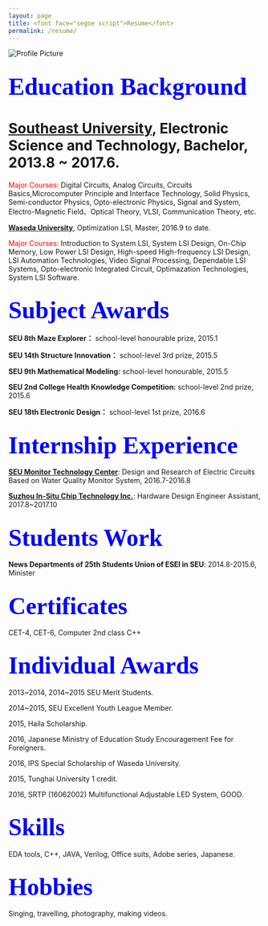 ```yaml
---
layout: page
title: <font face="segoe script">Resume</font>
permalink: /resume/
---
```


<img src="{{ site.baseurl }}/assets/profile-placeholder.jpg" title="Profile Picture" class="profile">

<font size="60"><font color="blue"><font face="segoe script">Education Background</font></font></font>
---
<b>[Southeast University]</b>, Electronic Science and Technology, Bachelor, 2013.8 ~ 2017.6.
===
<font color="red">Major Courses:</font> Digital Circuits, Analog Circuits, Circuits Basics,Microcomputer Principle and Interface Technology, Solid Physics, Semi-conductor Physics, Opto-electronic Physics, Signal and System, Electro-Magnetic Field、Optical Theory, VLSI, Communication Theory, etc.

<b>[Waseda University]</b>, Optimization LSI, Master, 2016.9 to date.

<font color="red">Major Courses:</font> Introduction to System LSI, System LSI Design, On-Chip Memory, Low Power LSI Design, High-speed High-frequency LSI Design, LSI Automation Technologies, Video Signal Processing, Dependable LSI Systems, Opto-electronic Integrated Circuit, Optimazation Technologies, System LSI Software.

<font size="60"><font color="blue"><font face="segoe script">Subject Awards</font></font></font>
---
<b>SEU 8th Maze Explorer：</b> school-level honourable prize, 2015.1

<b>SEU 14th Structure Innovation：</b> school-level 3rd prize, 2015.5

<b>SEU 9th Mathematical Modeling:</b> school-level honourable, 2015.5

<b>SEU 2nd College Health Knowledge Competition:</b> school-level 2nd prize, 2015.6

<b>SEU 18th Electronic Design：</b> school-level 1st prize, 2016.6

<font size="60"><font color="blue"><font face="segoe script">Internship Experience</font></font></font>
---
<b>[SEU Monitor Technology Center]</b>: Design and Research of Electric Circuits Based on Water Quality Monitor System, 2016.7-2016.8

<b>[Suzhou In-Situ Chip Technology Inc.]</b>: Hardware Design Engineer Assistant, 2017.8~2017.10


<font size="60"><font color="blue"><font face="segoe script">Students Work</font></font></font>
---
<b>News Departments of 25th Students Union of ESEI in SEU</b>: 2014.8-2015.6, Minister

<font size="60"><font color="blue"><font face="segoe script">Certificates</font></font></font>
---
CET-4, CET-6, Computer 2nd class C++

<font size="60"><font color="blue"><font face="segoe script">Individual Awards</font></font></font>
---
2013~2014, 2014~2015 SEU Merit Students.

2014~2015, SEU Excellent Youth League Member.

2015, Haila Scholarship.

2016, Japanese Ministry of Education Study Encouragement Fee for Foreigners.

2016, IPS Special Scholarship of Waseda University.

2015, Tunghai University 1 credit.

2016, SRTP (16062002) Multifunctional Adjustable LED System, GOOD.

<font size="60"><font color="blue"><font face="segoe script">Skills</font></font></font>
---
EDA tools, C++, JAVA, Verilog, Office suits, Adobe series, Japanese.

<font size="60"><font color="blue"><font face="segoe script">Hobbies</font></font></font>
---
Singing, travelling, photography, making videos.











<!--Centrarium is a custom theme for Jekyll, made by [Ben Centra][bencentra] for his own blog. He'd be humbled if you liked it enough to use it as well! Installation and configuration instructions can be found in the [GitHub repository](https://github.com/bencentra/centrarium).

This page is a good place to write about yourself, your project, your product, or whatever it is your site is for. You can replace the image above, or you can get rid of it entirely. 

You can find out more info about customizing your Jekyll theme, as well as basic Jekyll usage documentation at [jekyllrb.com](http://jekyllrb.com/). And you can find the source code for Jekyll at [github.com/jekyll/jekyll](https://github.com/jekyll/jekyll)德彪钢笔行书字库-->

[centrarium]: https://github.com/bencentra/centrarium
[bencentra]: http://bencentra.com
[jekyll]: https://github.com/jekyll/jekyll
[Southeast University]: http://www.seu.edu.cn/
[Waseda University]: http://www.waseda.jp/top/
[SEU Monitor Technology Center]: http://electronic.seu.edu.cn/11488/list.htm
[Suzhou In-Situ Chip Technology Inc.]: http://www.sinoist.com.cn/
